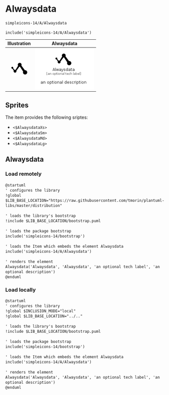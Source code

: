 # Alwaysdata


```text
simpleicons-14/A/Alwaysdata
```

```text
include('simpleicons-14/A/Alwaysdata')
```



| Illustration | Alwaysdata |
| :---: | :---: |
| ![illustration for Illustration](../../simpleicons-14/A/Alwaysdata.png) | ![illustration for Alwaysdata](../../simpleicons-14/A/Alwaysdata.Local.png) |



## Sprites
The item provides the following sriptes:

- `<$AlwaysdataXs>`
- `<$AlwaysdataSm>`
- `<$AlwaysdataMd>`
- `<$AlwaysdataLg>`





## Alwaysdata

### Load remotely
```plantuml
@startuml
' configures the library
!global $LIB_BASE_LOCATION="https://raw.githubusercontent.com/tmorin/plantuml-libs/master/distribution"

' loads the library's bootstrap
!include $LIB_BASE_LOCATION/bootstrap.puml

' loads the package bootstrap
include('simpleicons-14/bootstrap')

' loads the Item which embeds the element Alwaysdata
include('simpleicons-14/A/Alwaysdata')

' renders the element
Alwaysdata('Alwaysdata', 'Alwaysdata', 'an optional tech label', 'an optional description')
@enduml
```

### Load locally
```plantuml
@startuml
' configures the library
!global $INCLUSION_MODE="local"
!global $LIB_BASE_LOCATION="../.."

' loads the library's bootstrap
!include $LIB_BASE_LOCATION/bootstrap.puml

' loads the package bootstrap
include('simpleicons-14/bootstrap')

' loads the Item which embeds the element Alwaysdata
include('simpleicons-14/A/Alwaysdata')

' renders the element
Alwaysdata('Alwaysdata', 'Alwaysdata', 'an optional tech label', 'an optional description')
@enduml
```

